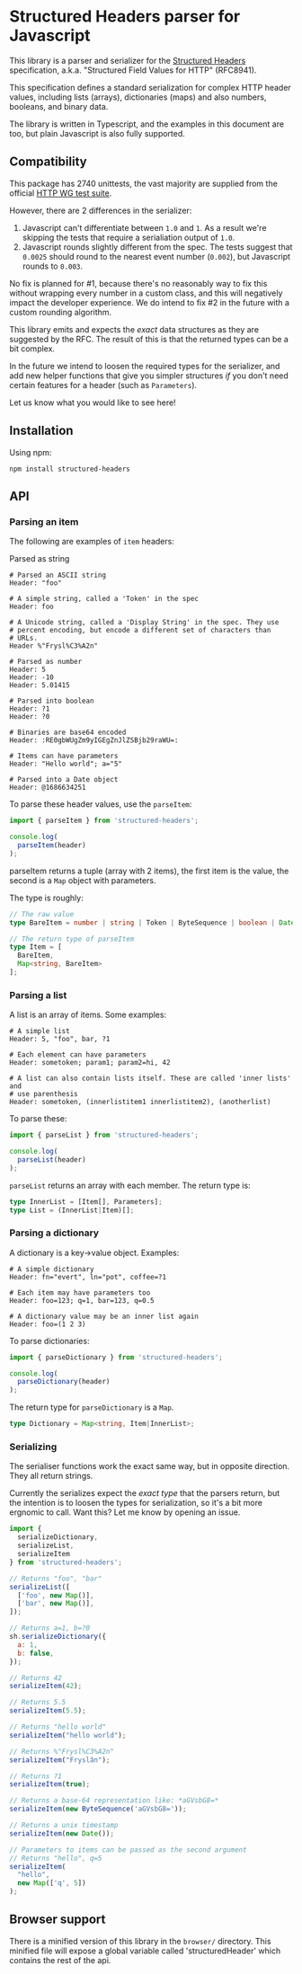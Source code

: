 Structured Headers parser for Javascript
========================================

This library is a parser and serializer for the [Structured Headers][1]
specification, a.k.a. "Structured Field Values for HTTP" (RFC8941).

This specification defines a standard serialization for complex HTTP header
values, including lists (arrays), dictionaries (maps) and also numbers,
booleans, and binary data.

The library is written in Typescript, and the examples in this document are
too, but plain Javascript is also fully supported.

Compatibility
-------------

This package has 2740 unittests, the vast majority are supplied from the
official [HTTP WG test suite][2].

However, there are 2 differences in the serializer:

1. Javascript can't differentiate between `1.0` and `1`. As a result we're
   skipping the tests that require a serialiation output of `1.0`.
2. Javascript rounds slightly different from the spec. The tests suggest that
   `0.0025` should round to the nearest event number (`0.002`), but Javascript
   rounds to `0.003`.

No fix is planned for #1, because there's no reasonably way to fix this
without wrapping every number in a custom class, and this will negatively
impact the developer experience. We do intend to fix #2 in the future with a
custom rounding algorithm.

This library emits and expects the _exact_ data structures as they are
suggested by the RFC. The result of this is that the returned types can be
a bit complex.

In the future we intend to loosen the required types for the serializer, and
add new helper functions that give you simpler structures _if_ you don't need
certain features for a header (such as `Parameters`).

Let us know what you would like to see here!

Installation
------------

Using npm:

```
npm install structured-headers
```

API
---

### Parsing an item

The following are examples of `item` headers:

Parsed as string

```
# Parsed an ASCII string
Header: "foo"

# A simple string, called a 'Token' in the spec
Header: foo

# A Unicode string, called a 'Display String' in the spec. They use
# percent encoding, but encode a different set of characters than
# URLs.
Header %"Frysl%C3%A2n"

# Parsed as number
Header: 5
Header: -10
Header: 5.01415

# Parsed into boolean
Header: ?1
Header: ?0

# Binaries are base64 encoded
Header: :RE0gbWUgZm9yIGEgZnJlZSBjb29raWU=:

# Items can have parameters
Header: "Hello world"; a="5"

# Parsed into a Date object
Header: @1686634251
```

To parse these header values, use the `parseItem`:

```typescript
import { parseItem } from 'structured-headers';

console.log(
  parseItem(header)
);
```

parseItem returns a tuple (array with 2 items), the first item is the value,
the second is a `Map` object with parameters.

The type is roughly:

```typescript
// The raw value
type BareItem = number | string | Token | ByteSequence | boolean | Date | DisplayString;

// The return type of parseItem
type Item = [
  BareItem,
  Map<string, BareItem>
];
```

### Parsing a list

A list is an array of items. Some examples:

```
# A simple list
Header: 5, "foo", bar, ?1

# Each element can have parameters
Header: sometoken; param1; param2=hi, 42

# A list can also contain lists itself. These are called 'inner lists' and
# use parenthesis
Header: sometoken, (innerlistitem1 innerlistitem2), (anotherlist)
```


To parse these:

```typescript
import { parseList } from 'structured-headers';

console.log(
  parseList(header)
);
```

`parseList` returns an array with each member. The return type is:

```typescript
type InnerList = [Item[], Parameters];
type List = (InnerList|Item)[];
```

### Parsing a dictionary

A dictionary is a key->value object. Examples:

```
# A simple dictionary
Header: fn="evert", ln="pot", coffee=?1

# Each item may have parameters too
Header: foo=123; q=1, bar=123, q=0.5

# A dictionary value may be an inner list again
Header: foo=(1 2 3)
```

To parse dictionaries:

```typescript
import { parseDictionary } from 'structured-headers';

console.log(
  parseDictionary(header)
);
```

The return type for `parseDictionary` is a `Map`.

```typescript
type Dictionary = Map<string, Item|InnerList>;
```


### Serializing

The serialiser functions work the exact same way, but in opposite direction.
They all return strings.

Currently the serializes expect the *exact type* that the parsers return, but
the intention is to loosen the types for serialization, so it's a bit more
ergnomic to call. Want this? Let me know by opening an issue.


```javascript
import {
  serializeDictionary,
  serializeList,
  serializeItem
} from 'structured-headers';

// Returns "foo", "bar"
serializeList([
  ['foo', new Map()],
  ['bar', new Map()],
]);

// Returns a=1, b=?0
sh.serializeDictionary({
  a: 1,
  b: false,
});

// Returns 42
serializeItem(42);

// Returns 5.5
serializeItem(5.5);

// Returns "hello world"
serializeItem("hello world");

// Returns %"Frysl%C3%A2n"
serializeItem("Fryslân");

// Returns ?1
serializeItem(true);

// Returns a base-64 representation like: *aGVsbG8=*
serializeItem(new ByteSequence('aGVsbG8='));

// Returns a unix timestamp
serializeItem(new Date());

// Parameters to items can be passed as the second argument
// Returns "hello", q=5
serializeItem(
  "hello",
  new Map(['q', 5])
);
```

Browser support
---------------

There is a minified version of this library in the `browser/` directory. This minified
file will expose a global variable called 'structuredHeader' which contains the rest
of the api.


[1]: https://datatracker.ietf.org/doc/html/rfc8941
[2]: https://github.com/httpwg/structured-field-tests
